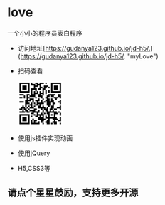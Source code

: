 # love
一个小小的程序员表白程序
- 访问地址[https://gudanya123.github.io/jd-h5/.](https://gudanya123.github.io/jd-h5/. "myLove")

- 扫码查看
	
	<img alt="logo" src="https://github.com/gudanya123/jd-h5/blob/master/example.png" width="100" max-width="100%">
	
	
- 使用js插件实现动画
- 使用jQuery
- H5,CSS3等


## 请点个星星鼓励，支持更多开源

